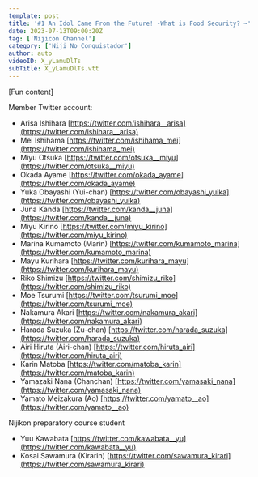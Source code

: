 ```yaml
---
template: post
title: '#1 An Idol Came From the Future! -What is Food Security? ~'
date: 2023-07-13T09:00:20Z
tag: ['Nijicon Channel']
category: ['Niji No Conquistador']
author: auto 
videoID: X_yLamuDlTs
subTitle: X_yLamuDlTs.vtt
---
```

[Fun content]

Member Twitter account:

- Arisa Ishihara [https://twitter.com/ishihara__arisa](https://twitter.com/ishihara__arisa)
- Mei Ishihama [https://twitter.com/ishihama_mei](https://twitter.com/ishihama_mei)
- Miyu Otsuka [https://twitter.com/otsuka__miyu](https://twitter.com/otsuka__miyu)
- Okada Ayame [https://twitter.com/okada_ayame](https://twitter.com/okada_ayame)
- Yuka Obayashi (Yui-chan) [https://twitter.com/obayashi_yuika](https://twitter.com/obayashi_yuika)
- Juna Kanda [https://twitter.com/kanda__juna](https://twitter.com/kanda__juna)
- Miyu Kirino [https://twitter.com/miyu_kirino](https://twitter.com/miyu_kirino)
- Marina Kumamoto (Marin) [https://twitter.com/kumamoto_marina](https://twitter.com/kumamoto_marina)
- Mayu Kurihara [https://twitter.com/kurihara_mayu](https://twitter.com/kurihara_mayu)
- Riko Shimizu [https://twitter.com/shimizu_riko](https://twitter.com/shimizu_riko)
- Moe Tsurumi [https://twitter.com/tsurumi_moe](https://twitter.com/tsurumi_moe)
- Nakamura Akari [https://twitter.com/nakamura_akari](https://twitter.com/nakamura_akari)
- Harada Suzuka (Zu-chan) [https://twitter.com/harada_suzuka](https://twitter.com/harada_suzuka)
- Airi Hiruta (Airi-chan) [https://twitter.com/hiruta_airi](https://twitter.com/hiruta_airi)
- Karin Matoba [https://twitter.com/matoba_karin](https://twitter.com/matoba_karin)
- Yamazaki Nana (Chanchan) [https://twitter.com/yamasaki_nana](https://twitter.com/yamasaki_nana)
- Yamato Meizakura (Ao) [https://twitter.com/yamato__ao](https://twitter.com/yamato__ao)

Nijikon preparatory course student

- Yuu Kawabata [https://twitter.com/kawabata__yu](https://twitter.com/kawabata__yu)
- Kosai Sawamura (Kirarin) [https://twitter.com/sawamura_kirari](https://twitter.com/sawamura_kirari)